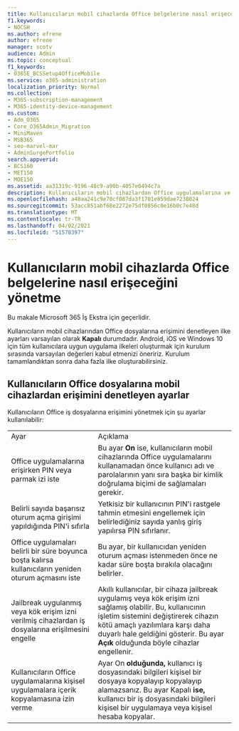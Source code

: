 ```yaml
---
title: Kullanıcıların mobil cihazlarda Office belgelerine nasıl erişeceğini yönetme
f1.keywords:
- NOCSH
ms.author: efrene
author: efrene
manager: scotv
audience: Admin
ms.topic: conceptual
f1_keywords:
- O365E_BCSSetup4OfficeMobile
ms.service: o365-administration
localization_priority: Normal
ms.collection:
- M365-subscription-management
- M365-identity-device-management
ms.custom:
- Adm_O365
- Core_O365Admin_Migration
- MiniMaven
- MSB365
- seo-marvel-mar
- AdminSurgePortfolio
search.appverid:
- BCS160
- MET150
- MOE150
ms.assetid: aa31319c-9196-48c9-a90b-4057e0494c7a
description: Kullanıcıların mobil cihazlardan Office uygulamalarına ve iş dosyalarına nasıl erişeceklerini yönetmenize olanak sağlayan koruma ilkeleri hakkında bilgi edinin.
ms.openlocfilehash: a48aa241c9e70cf087da3f1701e859dae7238024
ms.sourcegitcommit: 53acc851abf68e2272e75df0856c0e16b0c7e48d
ms.translationtype: MT
ms.contentlocale: tr-TR
ms.lasthandoff: 04/02/2021
ms.locfileid: "51578397"
---
```

# <a name="manage-how-users-access-office-documents-on-mobile-devices"></a>Kullanıcıların mobil cihazlarda Office belgelerine nasıl erişeceğini yönetme

Bu makale Microsoft 365 İş Ekstra için geçerlidir.

Kullanıcıların mobil cihazlarından Office dosyalarına erişimini denetleyen ilke ayarları varsayılan olarak **Kapalı** durumdadır. Android, iOS ve Windows 10 için tüm kullanıcılara uygun uygulama ilkeleri oluşturmak için kurulum sırasında varsayılan değerleri kabul etmenizi öneririz. Kurulum tamamlandıktan sonra daha fazla ilke oluşturabilirsiniz. 
  
## <a name="settings-that-control-how-users-access-office-files-on-mobile-devices"></a>Kullanıcıların Office dosyalarına mobil cihazlardan erişimini denetleyen ayarlar

Kullanıcıların Office iş dosyalarına erişimini yönetmek için şu ayarlar kullanılabilir:
  
|||
|:-----|:-----|
|Ayar  <br/> |Açıklama  <br/> |
|Office uygulamalarına erişirken PIN veya parmak izi iste  <br/> |Bu ayar **On** ise, kullanıcıların mobil cihazlarında Office uygulamalarını kullanamadan önce kullanıcı adı ve parolalarının yanı sıra başka bir kimlik doğrulama biçimi de sağlamaları gerekir.  <br/> |
|Belirli sayıda başarısız oturum açma girişimi yapıldığında PIN'i sıfırla  <br/> |Yetkisiz bir kullanıcının PIN'i rastgele tahmin etmesini engellemek için belirlediğiniz sayıda yanlış giriş yapılırsa PIN sıfırlanır.  <br/> |
|Office uygulamaları belirli bir süre boyunca boşta kalırsa kullanıcıların yeniden oturum açmasını iste  <br/> |Bu ayar, bir kullanıcıdan yeniden oturum açması istenmeden önce ne kadar süre boşta bırakıla olacağını belirler.  <br/> |
|Jailbreak uygulanmış veya kök erişim izni verilmiş cihazlardan iş dosyalarına erişilmesini engelle  <br/> |Akıllı kullanıcılar, bir cihaza jailbreak uygulamış veya kök erişim izni sağlamış olabilir. Bu, kullanıcının işletim sistemini değiştirerek cihazın kötü amaçlı yazılımlara karşı daha duyarlı hale geldiğini gösterir. Bu ayar **Açık** olduğunda böyle cihazlar engellenir.  <br/> |
|Kullanıcıların Office uygulamalarına kişisel uygulamalara içerik kopyalamasına izin verme  <br/> |Ayar On **olduğunda,** kullanıcı iş dosyasındaki bilgileri kişisel bir dosyaya kopyalayıp kopyalayıp alamazsanız. Bu ayar Kapalı **ise,** kullanıcı bir iş dosyasındaki bilgileri kişisel bir uygulamaya veya kişisel hesaba kopyalar.  <br/> |
   

